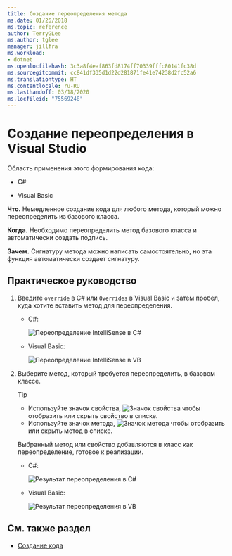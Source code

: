 ```yaml
---
title: Создание переопределения метода
ms.date: 01/26/2018
ms.topic: reference
author: TerryGLee
ms.author: tglee
manager: jillfra
ms.workload:
- dotnet
ms.openlocfilehash: 3c3a8f4eaf863fd8174ff70339fffc80141fc38d
ms.sourcegitcommit: cc841df335d1d22d281871fe41e74238d2fc52a6
ms.translationtype: HT
ms.contentlocale: ru-RU
ms.lasthandoff: 03/18/2020
ms.locfileid: "75569248"
---
```

# <a name="generate-an-override-in-visual-studio"></a>Создание переопределения в Visual Studio

Область применения этого формирования кода:

- C#

- Visual Basic

**Что.** Немедленное создание кода для любого метода, который можно переопределить из базового класса.

**Когда.** Необходимо переопределить метод базового класса и автоматически создать подпись.

**Зачем.** Сигнатуру метода можно написать самостоятельно, но эта функция автоматически создает сигнатуру.

## <a name="how-to"></a>Практическое руководство

1. Введите `override` в C# или `Overrides` в Visual Basic и затем пробел, куда хотите вставить метод для переопределения.

   - C#:

      ![Переопределение IntelliSense в C#](media/override-intellisense-cs.png)

   - Visual Basic:

      ![Переопределение IntelliSense в VB](media/override-intellisense-vb.png)

2. Выберите метод, который требуется переопределить, в базовом классе.

   > [!TIP]
   > - Используйте значок свойства, ![Значок свойства](media/override-property-cs.png) чтобы отобразить или скрыть свойство в списке.
   > - Используйте значок метода, ![Значок метода](media/override-method-cs.png) чтобы отобразить или скрыть метод в списке.

   Выбранный метод или свойство добавляются в класс как переопределение, готовое к реализации.

   - C#:

       ![Результат переопределения в C#](media/override-result-cs.png)

   - Visual Basic:

       ![Результат переопределения в VB](media/override-result-vb.png)

## <a name="see-also"></a>См. также раздел

- [Создание кода](../code-generation-in-visual-studio.md)
